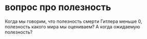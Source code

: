 # вопрос про полезность
Когда мы говорим, что полезность смерти Гитлера меньше 0, полезность какого мира мы оцениваем? А когда ожидаемую полезность?